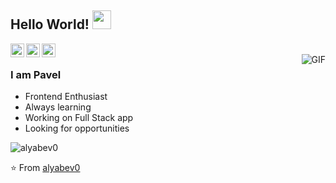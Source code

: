 ## Hello World! <img src="https://raw.githubusercontent.com/iampavangandhi/iampavangandhi/master/gifs/Hi.gif" width="30px"></h2>

<a href="https://linkedin.com/in/pavel-alyabev-28188a228/">
  <img align="left" alt="Ajay's Linkdein" width="22px" src="https://cdn.jsdelivr.net/npm/simple-icons@v3/icons/linkedin.svg" />
</a>
<a href="https://github.com/alyabev0">
  <img align="left" alt="Ajay's Github" width="22px" src="https://cdn.jsdelivr.net/npm/simple-icons@v3/icons/github.svg" />
</a>
<a href="mailto:alyabev1998@gmail.com">
  <img align="left" alt="Ajay's Kaggle" width="22px" src="https://cdn.jsdelivr.net/npm/simple-icons@3.13.0/icons/gmail.svg" />
</a>
<br />
<img align="right" alt="GIF" src="https://media.giphy.com/media/QHE5gWI0QjqF2/giphy.gif" />

### I am Pavel
- Frontend Enthusiast
- Always learning
- Working on Full Stack app
- Looking for opportunities

<p><img align="center" src="https://github-readme-stats.vercel.app/api/top-langs?username=alyabev0&show_icons=true&locale=en&layout=compact" alt="alyabev0" /></p>

⭐️ From [alyabev0](https://github.com/alyabev0)
